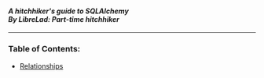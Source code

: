 #### *A hitchhiker's guide to SQLAlchemy <br> By LibreLad: Part-time hitchhiker* <br>
---
### Table of Contents:
* [Relationships](relationships/)
